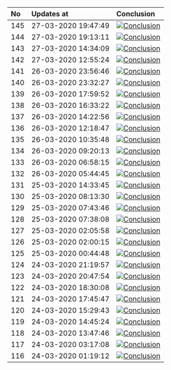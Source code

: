 | No  | Updates at          | Conclusion                                                                                                                                                               |
| :-- | :------------------ | :----------------------------------------------------------------------------------------------------------------------------------------------------------------------- |
| 145 | 27-03-2020 19:47:49 | [![Conclusion](https://img.shields.io/badge/build-pass-brightgreen)](https://github.com/e2e-boilerplate/playwright-typescript-ts-jest-jest-assert/actions/runs/64985214) |
| 144 | 27-03-2020 19:13:11 | [![Conclusion](https://img.shields.io/badge/build-pass-brightgreen)](https://github.com/e2e-boilerplate/playwright-typescript-ts-jest-jest-assert/actions/runs/64974152) |
| 143 | 27-03-2020 14:34:09 | [![Conclusion](https://img.shields.io/badge/build-pass-brightgreen)](https://github.com/e2e-boilerplate/playwright-typescript-ts-jest-jest-assert/actions/runs/64824039) |
| 142 | 27-03-2020 12:55:24 | [![Conclusion](https://img.shields.io/badge/build-pass-brightgreen)](https://github.com/e2e-boilerplate/playwright-typescript-ts-jest-jest-assert/actions/runs/64760016) |
| 141 | 26-03-2020 23:56:46 | [![Conclusion](https://img.shields.io/badge/build-pass-brightgreen)](https://github.com/e2e-boilerplate/playwright-typescript-ts-jest-jest-assert/actions/runs/64316368) |
| 140 | 26-03-2020 23:32:27 | [![Conclusion](https://img.shields.io/badge/build-pass-brightgreen)](https://github.com/e2e-boilerplate/playwright-typescript-ts-jest-jest-assert/actions/runs/64309535) |
| 139 | 26-03-2020 17:59:52 | [![Conclusion](https://img.shields.io/badge/build-pass-brightgreen)](https://github.com/e2e-boilerplate/playwright-typescript-ts-jest-jest-assert/actions/runs/64146839) |
| 138 | 26-03-2020 16:33:22 | [![Conclusion](https://img.shields.io/badge/build-pass-brightgreen)](https://github.com/e2e-boilerplate/playwright-typescript-ts-jest-jest-assert/actions/runs/64097542) |
| 137 | 26-03-2020 14:22:56 | [![Conclusion](https://img.shields.io/badge/build-pass-brightgreen)](https://github.com/e2e-boilerplate/playwright-typescript-ts-jest-jest-assert/actions/runs/64018657) |
| 136 | 26-03-2020 12:18:47 | [![Conclusion](https://img.shields.io/badge/build-pass-brightgreen)](https://github.com/e2e-boilerplate/playwright-typescript-ts-jest-jest-assert/actions/runs/63934428) |
| 135 | 26-03-2020 10:35:48 | [![Conclusion](https://img.shields.io/badge/build-pass-brightgreen)](https://github.com/e2e-boilerplate/playwright-typescript-ts-jest-jest-assert/actions/runs/63859798) |
| 134 | 26-03-2020 09:20:13 | [![Conclusion](https://img.shields.io/badge/build-pass-brightgreen)](https://github.com/e2e-boilerplate/playwright-typescript-ts-jest-jest-assert/actions/runs/63810018) |
| 133 | 26-03-2020 06:58:15 | [![Conclusion](https://img.shields.io/badge/build-pass-brightgreen)](https://github.com/e2e-boilerplate/playwright-typescript-ts-jest-jest-assert/actions/runs/63719830) |
| 132 | 26-03-2020 05:44:45 | [![Conclusion](https://img.shields.io/badge/build-pass-brightgreen)](https://github.com/e2e-boilerplate/playwright-typescript-ts-jest-jest-assert/actions/runs/63675947) |
| 131 | 25-03-2020 14:33:45 | [![Conclusion](https://img.shields.io/badge/build-fail-red)](https://github.com/e2e-boilerplate/playwright-typescript-ts-jest-jest-assert/actions/runs/63220456)         |
| 130 | 25-03-2020 08:13:30 | [![Conclusion](https://img.shields.io/badge/build-pass-brightgreen)](https://github.com/e2e-boilerplate/playwright-typescript-ts-jest-jest-assert/actions/runs/62974138) |
| 129 | 25-03-2020 07:43:46 | [![Conclusion](https://img.shields.io/badge/build-pass-brightgreen)](https://github.com/e2e-boilerplate/playwright-typescript-ts-jest-jest-assert/actions/runs/62952746) |
| 128 | 25-03-2020 07:38:08 | [![Conclusion](https://img.shields.io/badge/build-pass-brightgreen)](https://github.com/e2e-boilerplate/playwright-typescript-ts-jest-jest-assert/actions/runs/62951401) |
| 127 | 25-03-2020 02:05:58 | [![Conclusion](https://img.shields.io/badge/build-pass-brightgreen)](https://github.com/e2e-boilerplate/playwright-typescript-ts-jest-jest-assert/actions/runs/62775187) |
| 126 | 25-03-2020 02:00:15 | [![Conclusion](https://img.shields.io/badge/build-pass-brightgreen)](https://github.com/e2e-boilerplate/playwright-typescript-ts-jest-jest-assert/actions/runs/62768497) |
| 125 | 25-03-2020 00:44:48 | [![Conclusion](https://img.shields.io/badge/build-pass-brightgreen)](https://github.com/e2e-boilerplate/playwright-typescript-ts-jest-jest-assert/actions/runs/62740430) |
| 124 | 24-03-2020 21:19:57 | [![Conclusion](https://img.shields.io/badge/build-pass-brightgreen)](https://github.com/e2e-boilerplate/playwright-typescript-ts-jest-jest-assert/actions/runs/62659573) |
| 123 | 24-03-2020 20:47:54 | [![Conclusion](https://img.shields.io/badge/build-pass-brightgreen)](https://github.com/e2e-boilerplate/playwright-typescript-ts-jest-jest-assert/actions/runs/62642192) |
| 122 | 24-03-2020 18:30:08 | [![Conclusion](https://img.shields.io/badge/build-pass-brightgreen)](https://github.com/e2e-boilerplate/playwright-typescript-ts-jest-jest-assert/actions/runs/62573060) |
| 121 | 24-03-2020 17:45:47 | [![Conclusion](https://img.shields.io/badge/build-pass-brightgreen)](https://github.com/e2e-boilerplate/playwright-typescript-ts-jest-jest-assert/actions/runs/62548454) |
| 120 | 24-03-2020 15:29:43 | [![Conclusion](https://img.shields.io/badge/build-pass-brightgreen)](https://github.com/e2e-boilerplate/playwright-typescript-ts-jest-jest-assert/actions/runs/62472224) |
| 119 | 24-03-2020 14:45:24 | [![Conclusion](https://img.shields.io/badge/build-pass-brightgreen)](https://github.com/e2e-boilerplate/playwright-typescript-ts-jest-jest-assert/actions/runs/62444859) |
| 118 | 24-03-2020 13:47:46 | [![Conclusion](https://img.shields.io/badge/build-fail-red)](https://github.com/e2e-boilerplate/playwright-typescript-ts-jest-jest-assert/actions/runs/62408809)         |
| 117 | 24-03-2020 03:17:08 | [![Conclusion](https://img.shields.io/badge/build-pass-brightgreen)](https://github.com/e2e-boilerplate/playwright-typescript-ts-jest-jest-assert/actions/runs/62024800) |
| 116 | 24-03-2020 01:19:12 | [![Conclusion](https://img.shields.io/badge/build-pass-brightgreen)](https://github.com/e2e-boilerplate/playwright-typescript-ts-jest-jest-assert/actions/runs/61974290) |
